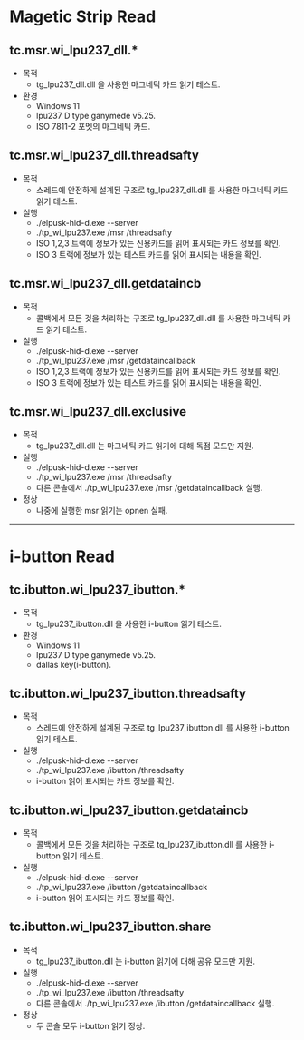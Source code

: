 # Magetic Strip Read

## tc.msr.wi_lpu237_dll.*
+ 목적
  - tg_lpu237_dll.dll 을 사용한 마그네틱 카드 읽기 테스트.
+ 환경
  - Windows 11
  - lpu237 D type ganymede v5.25.
  - ISO 7811-2 포멧의 마그네틱 카드.

## tc.msr.wi_lpu237_dll.threadsafty
+ 목적
  - 스레드에 안전하게 설계된 구조로 tg_lpu237_dll.dll 를 사용한 마그네틱 카드 읽기 테스트.
+ 실행
  - ./elpusk-hid-d.exe --server
  - ./tp_wi_lpu237.exe /msr /threadsafty
  - ISO 1,2,3 트랙에 정보가 있는 신용카드를 읽어 표시되는 카드 정보를 확인.
  - ISO 3 트랙에 정보가 있는 테스트 카드를 읽어 표시되는 내용을 확인.

## tc.msr.wi_lpu237_dll.getdataincb
+ 목적
  - 콜백에서 모든 것을 처리하는 구조로 tg_lpu237_dll.dll 를 사용한 마그네틱 카드 읽기 테스트.
+ 실행
  - ./elpusk-hid-d.exe --server
  - ./tp_wi_lpu237.exe /msr /getdataincallback
  - ISO 1,2,3 트랙에 정보가 있는 신용카드를 읽어 표시되는 카드 정보를 확인.
  - ISO 3 트랙에 정보가 있는 테스트 카드를 읽어 표시되는 내용을 확인.

## tc.msr.wi_lpu237_dll.exclusive
+ 목적
  - tg_lpu237_dll.dll 는 마그네틱 카드 읽기에 대해 독점 모드만 지원.
+ 실행
  - ./elpusk-hid-d.exe --server
  - ./tp_wi_lpu237.exe /msr /threadsafty
  - 다른 콘솔에서 ./tp_wi_lpu237.exe /msr /getdataincallback 실행.
+ 정상
  - 나중에 실행한 msr 읽기는 opnen 실패.

---
# i-button Read

## tc.ibutton.wi_lpu237_ibutton.*
+ 목적
  - tg_lpu237_ibutton.dll 을 사용한 i-button 읽기 테스트.
+ 환경
  - Windows 11
  - lpu237 D type ganymede v5.25.
  - dallas key(i-button).

## tc.ibutton.wi_lpu237_ibutton.threadsafty
+ 목적
  - 스레드에 안전하게 설계된 구조로 tg_lpu237_ibutton.dll 를 사용한 i-button 읽기 테스트.
+ 실행
  - ./elpusk-hid-d.exe --server
  - ./tp_wi_lpu237.exe /ibutton /threadsafty
  - i-button 읽어 표시되는 카드 정보를 확인.

## tc.ibutton.wi_lpu237_ibutton.getdataincb
+ 목적
  - 콜백에서 모든 것을 처리하는 구조로 tg_lpu237_ibutton.dll 를 사용한 i-button 읽기 테스트.
+ 실행
  - ./elpusk-hid-d.exe --server
  - ./tp_wi_lpu237.exe /ibutton /getdataincallback
  - i-button 읽어 표시되는 카드 정보를 확인.

## tc.ibutton.wi_lpu237_ibutton.share
+ 목적
  - tg_lpu237_ibutton.dll 는 i-button 읽기에 대해 공유 모드만 지원.
+ 실행
  - ./elpusk-hid-d.exe --server
  - ./tp_wi_lpu237.exe /ibutton /threadsafty
  - 다른 콘솔에서 ./tp_wi_lpu237.exe /ibutton /getdataincallback 실행.
+ 정상
  - 두 콘솔 모두 i-button 읽기 정상.
